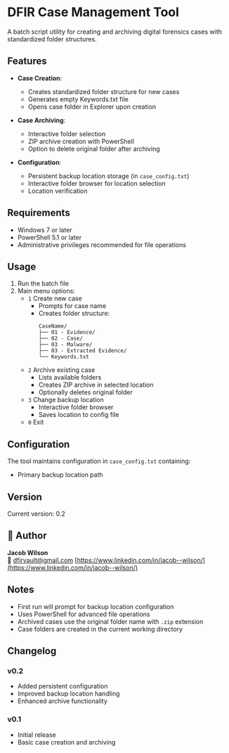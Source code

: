 # DFIR Case Management Tool

A batch script utility for creating and archiving digital forensics cases with standardized folder structures.

## Features

- **Case Creation**:
  - Creates standardized folder structure for new cases
  - Generates empty Keywords.txt file
  - Opens case folder in Explorer upon creation

- **Case Archiving**:
  - Interactive folder selection
  - ZIP archive creation with PowerShell
  - Option to delete original folder after archiving

- **Configuration**:
  - Persistent backup location storage (in `case_config.txt`)
  - Interactive folder browser for location selection
  - Location verification

## Requirements

- Windows 7 or later
- PowerShell 5.1 or later
- Administrative privileges recommended for file operations

## Usage

1. Run the batch file
2. Main menu options:
   - `1` Create new case
     - Prompts for case name
     - Creates folder structure:
       ```
       CaseName/
       ├── 01 - Evidence/
       ├── 02 - Case/
       ├── 03 - Malware/
       ├── 03 - Extracted Evidence/
       └── Keywords.txt
       ```
   - `2` Archive existing case
     - Lists available folders
     - Creates ZIP archive in selected location
     - Optionally deletes original folder
   - `3` Change backup location
     - Interactive folder browser
     - Saves location to config file
   - `0` Exit

## Configuration

The tool maintains configuration in `case_config.txt` containing:
- Primary backup location path

## Version

Current version: 0.2

## 👤 Author

**Jacob Wilson**  
📧 dfirvault@gmail.com
[https://www.linkedin.com/in/jacob--wilson/](https://www.linkedin.com/in/jacob--wilson/)

## Notes

- First run will prompt for backup location configuration
- Uses PowerShell for advanced file operations
- Archived cases use the original folder name with `.zip` extension
- Case folders are created in the current working directory

## Changelog

### v0.2
- Added persistent configuration
- Improved backup location handling
- Enhanced archive functionality

### v0.1
- Initial release
- Basic case creation and archiving
